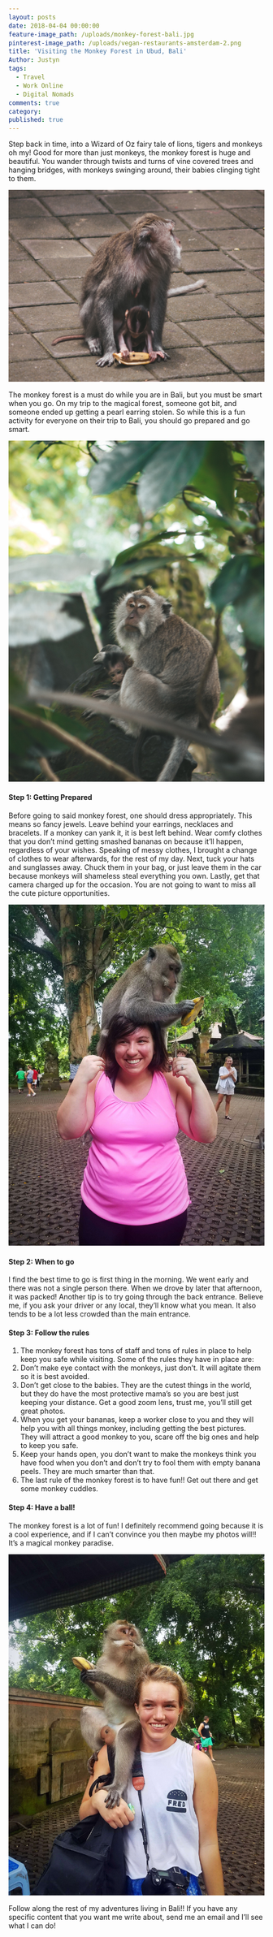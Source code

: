 ```yaml
---
layout: posts
date: 2018-04-04 00:00:00
feature-image_path: /uploads/monkey-forest-bali.jpg
pinterest-image_path: /uploads/vegan-restaurants-amsterdam-2.png
title: 'Visiting the Monkey Forest in Ubud, Bali'
Author: Justyn
tags:
  - Travel
  - Work Online
  - Digital Nomads
comments: true
category:
published: true
---
```


Step back in time, into a Wizard of Oz fairy tale of lions, tigers and monkeys oh my! Good for more than just monkeys, the monkey forest is huge and beautiful. You wander through twists and turns of vine covered trees and hanging bridges, with monkeys swinging around, their babies clinging tight to them.

![](/uploads/dsc05557-4.jpg)

The monkey forest is a must do while you are in Bali, but you must be smart when you go. On my trip to the magical forest, someone got bit, and someone ended up getting a pearl earring stolen. So while this is a fun activity for everyone on their trip to Bali, you should go prepared and go smart.

![](/uploads/dsc05479.jpg)

#### Step 1: Getting Prepared

Before going to said monkey forest, one should dress appropriately. This means so fancy jewels. Leave behind your earrings, necklaces and bracelets. If a monkey can yank it, it is best left behind. Wear comfy clothes that you don’t mind getting smashed bananas on because it’ll happen, regardless of your wishes. Speaking of messy clothes, I brought a change of clothes to wear afterwards, for the rest of my day. Next, tuck your hats and sunglasses away. Chuck them in your bag, or just leave them in the car because monkeys will shameless steal everything you own. Lastly, get that camera charged up for the occasion. You are not going to want to miss all the cute picture opportunities.

![](/uploads/img-04221.JPG)

#### Step 2: When to go

I find the best time to go is first thing in the morning. We went early and there was not a single person there. When we drove by later that afternoon, it was packed! Another tip is to try going through the back entrance. Believe me, if you ask your driver or any local, they’ll know what you mean. It also tends to be a lot less crowded than the main entrance.

#### Step 3: Follow the rules

1. The monkey forest has tons of staff and tons of rules in place to help keep you safe while visiting. Some of the rules they have in place are:
2. Don’t make eye contact with the monkeys, just don’t. It will agitate them so it is best avoided.
3. Don’t get close to the babies. They are the cutest things in the world, but they do have the most protective mama’s so you are best just keeping your distance. Get a good zoom lens, trust me, you’ll still get great photos.
4. When you get your bananas, keep a worker close to you and they will help you with all things monkey, including getting the best pictures. They will attract a good monkey to you, scare off the big ones and help to keep you safe.
5. Keep your hands open, you don’t want to make the monkeys think you have food when you don’t and don’t try to fool them with empty banana peels. They are much smarter than that.
6. The last rule of the monkey forest is to have fun!! Get out there and get some monkey cuddles.

#### Step 4: Have a ball!

The monkey forest is a lot of fun! I definitely recommend going because it is a cool experience, and if I can’t convince you then maybe my photos will!! It’s a magical monkey paradise.

![](/uploads/img-04211.JPG)

Follow along the rest of my adventures living in Bali!! If you have any specific content that you want me write about, send me an email and I’ll see what I can do!